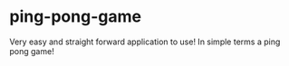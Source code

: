 # ping-pong-game
Very easy and straight forward application to use! In simple terms a ping pong game!
